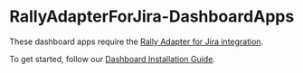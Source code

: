 # RallyAdapterForJira-DashboardApps

These dashboard apps require the [Rally Adapter for Jira integration](https://techdocs.broadcom.com/us/en/ca-enterprise-software/agile-development-and-management/rally-platform-ca-agile-central/rally/integrating-top/connectors/ppm-integrations/adapter-for-jira.html).

To get started, follow our [Dashboard Installation Guide](https://techdocs.broadcom.com/us/en/ca-enterprise-software/agile-development-and-management/rally-platform-ca-agile-central/rally/integrating-top/connectors/ppm-integrations/adapter-for-jira.html).

